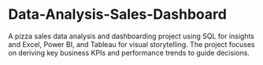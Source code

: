 # Data-Analysis-Sales-Dashboard
A pizza sales data analysis and dashboarding project using SQL for insights and Excel, Power BI, and Tableau for visual storytelling. The project focuses on deriving key business KPIs and performance trends to guide decisions.
